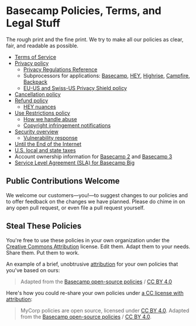 # Basecamp Policies, Terms, and Legal Stuff

The rough print and the fine print. We try to make all our policies as clear, fair, and readable as possible.

* [Terms of Service](terms/index.md)
* [Privacy policy](privacy/index.md)
  * [Privacy Regulations Reference](privacy/regulations/index.md)
  * Subprocessors for applications: [Basecamp](privacy/subprocessors/basecamp/index.md), [HEY](privacy/subprocessors/hey/index.md), [Highrise](privacy/subprocessors/highrise/index.md), [Campfire](privacy/subprocessors/campfire/index.md), [Backpack](privacy/subprocessors/backpack/index.md)
  * [EU-US and Swiss-US Privacy Shield policy](privacy/privacy-shield.md)
* [Cancellation policy](cancellation/index.md)
* [Refund policy](refund/index.md)
  * [HEY nuances](refund/hey/index.md)
* [Use Restrictions policy](abuse/index.md)
  * [How we handle abuse](abuse/how-we-handle/index.md)
  * [Copyright infringement notifications](copyright/index.md)
* [Security overview](security/index.md)
  * [Vulnerability response](security/response/index.md)
* [Until the End of the Internet](until-the-end-of-the-internet/index.md)
* [U.S. local and state taxes](taxes/index.md)
* Account ownership information for [Basecamp 2](https://2.basecamp-help.com/article/411-account-ownership) and [Basecamp 3](ownership-bc3/index.md)
* [Service Level Agreement (SLA) for Basecamp Big](sla/index.md)


## Public Contributions Welcome

We welcome our customers—you!—to suggest changes to our policies and to offer feedback on the changes we have planned. Please do chime in on any open pull request, or even file a pull request yourself.


## Steal These Policies

You're free to use these policies in your own organization under the [Creative Commons Attribution](https://creativecommons.org/licenses/by/4.0/) license.
Edit them. Adapt them to your needs. Share them. Put them to work.

An example of a brief, unobtrusive [attribution](https://wiki.creativecommons.org/wiki/Best_practices_for_attribution) for your own policies that you've based on ours:
> Adapted from the [Basecamp open-source policies](https://github.com/basecamp/policies) / [CC BY 4.0](https://creativecommons.org/licenses/by/4.0/)

Here's how you could re-share your own policies under [a CC license with attribution](https://wiki.creativecommons.org/wiki/Marking_your_work_with_a_CC_license#Adding_a_CC_license_to_your_derivative_work):
> MyCorp policies are open source, licensed under [CC BY 4.0](https://creativecommons.org/licenses/by/4.0/). Adapted from the [Basecamp open-source policies](https://github.com/basecamp/policies) / [CC BY 4.0](https://creativecommons.org/licenses/by/4.0/).

